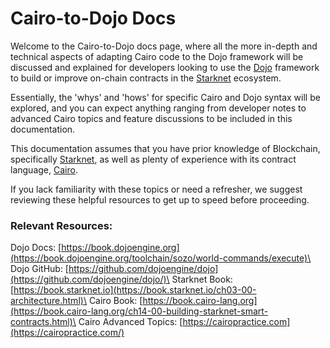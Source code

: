 # Cairo-to-Dojo Docs

Welcome to the Cairo-to-Dojo docs page, where all the more in-depth and technical aspects of adapting Cairo code to the Dojo framework will be discussed and explained for developers looking to use the [Dojo](https://book.dojoengine.org/toolchain/sozo/world-commands/execute) framework to build or improve on-chain contracts in the [Starknet](https://book.starkli.rs/installation) ecosystem. 

Essentially, the 'whys' and 'hows' for specific Cairo and Dojo syntax will be explored, and you can expect anything ranging from developer notes to advanced Cairo topics and feature discussions to be included in this documentation.

This documentation assumes that you have prior knowledge of Blockchain, specifically [Starknet](https://docs.starknet.io/), as well as plenty of experience with its contract language, [Cairo](https://book.cairo-lang.org/ch14-00-building-starknet-smart-contracts.html). 

If you lack familiarity with these topics or need a refresher, we suggest reviewing these helpful resources to get up to speed before proceeding.

### Relevant Resources:

Dojo Docs: [https://book.dojoengine.org](https://book.dojoengine.org/toolchain/sozo/world-commands/execute)\
Dojo GitHub: [https://github.com/dojoengine/dojo](https://github.com/dojoengine/dojo/)\
Starknet Book: [https://book.starknet.io](https://book.starknet.io/ch03-00-architecture.html)\
Cairo Book: [https://book.cairo-lang.org](https://book.cairo-lang.org/ch14-00-building-starknet-smart-contracts.html)\
Cairo Advanced Topics: [https://cairopractice.com](https://cairopractice.com/)
